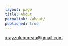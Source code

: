 ```yaml
---
layout: page
title: About
permalink: /about/
published: true
---
```



[xrayzulubureau@gmail.com](mailto:xrayzulubureau@gmail.com)
